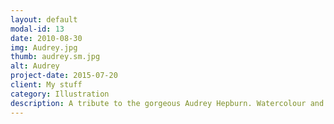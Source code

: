 ```yaml
---
layout: default
modal-id: 13
date: 2010-08-30
img: Audrey.jpg
thumb: audrey.sm.jpg
alt: Audrey
project-date: 2015-07-20
client: My stuff
category: Illustration
description: A tribute to the gorgeous Audrey Hepburn. Watercolour and ink on paper.
---
```

